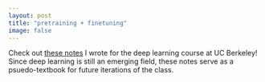 ```yaml
---
layout: post
title: "pretraining + finetuning"
image: false
---
```


Check out [these notes](https://inst.eecs.berkeley.edu/~cs182/sp23/assets/notes/scribe20.pdf) I wrote for the deep learning course at UC Berkeley! Since deep learning is still an emerging field, these notes serve as a psuedo-textbook for future iterations of the class.
